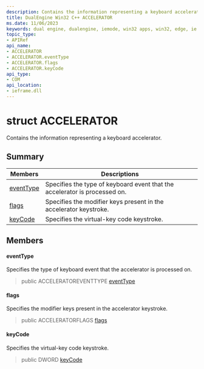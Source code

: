 ```yaml
---
description: Contains the information representing a keyboard accelerator.
title: DualEngine Win32 C++ ACCELERATOR
ms.date: 11/06/2023
keywords: dual engine, dualengine, iemode, win32 apps, win32, edge, ie mode, edge html, ACCELERATOR
topic_type: 
- APIRef
api_name:
- ACCELERATOR
- ACCELERATOR.eventType
- ACCELERATOR.flags
- ACCELERATOR.keyCode
api_type:
- COM
api_location:
- ieframe.dll
---
```


# struct ACCELERATOR

Contains the information representing a keyboard accelerator.

## Summary

 Members                        | Descriptions
--------------------------------|---------------------------------------------
[eventType](#eventtype) | Specifies the type of keyboard event that the accelerator is processed on.
[flags](#flags) | Specifies the modifier keys present in the accelerator keystroke.
[keyCode](#keycode) | Specifies the virtual-key code keystroke.

## Members

#### eventType

Specifies the type of keyboard event that the accelerator is processed on.

> public ACCELERATOREVENTTYPE [eventType](#eventtype)

#### flags

Specifies the modifier keys present in the accelerator keystroke.

> public ACCELERATORFLAGS [flags](#flags)

#### keyCode

Specifies the virtual-key code keystroke.

> public DWORD [keyCode](#keycode)

